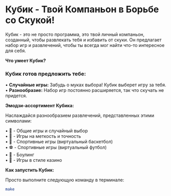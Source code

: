 # Кубик - Твой Компаньон в Борьбе со Скукой!

Кубик - это не просто программа, это твой личный компаньон, созданный, чтобы развлекать тебя и избавить от скуки.  Он предлагает набор игр и развлечений, чтобы ты всегда мог найти что-то интересное для себя.

**Что умеет Кубик?**

### Кубик готов предложить тебе:

•   **Случайные игры:** Забудь о муках выбора! Кубик выберет игру за тебя.\
•   **Разнообразие:**  Набор игр постоянно расширяется, так что скучать не придется.

**Эмодзи-ассортимент Кубика:**

Наслаждайся разнообразием развлечений, представленных этими символами:

•   🎲 - Общие игры и случайный выбор\
•   🎯 - Игры на меткость и точность\
•   🏀 - Спортивные игры (виртуальный баскетбол)\
•   ⚽️ - Спортивные игры (виртуальный футбол)\
•   🎳 - Боулинг\
•   🎰 - Игры в стиле казино

**Как запустить Кубик:**

Просто выполните следующую команду в терминале:

```bash
make
```
